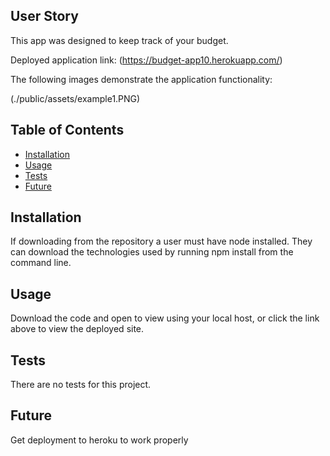 ## User Story

This app was designed to keep track of your budget.

Deployed application link: (https://budget-app10.herokuapp.com/)

The following images demonstrate the application functionality:

(./public/assets/example1.PNG)



## Table of Contents

* [Installation](#installation)
* [Usage](#usage)
* [Tests](#tests)
* [Future](#future)


## Installation

If downloading from the repository a user must have node installed.  They can download the technologies used by running npm install from the command line.


## Usage 

Download the code and open to view using your local host, or click the link above to view the deployed site.


## Tests

There are no tests for this project.

## Future 

Get deployment to heroku to work properly
